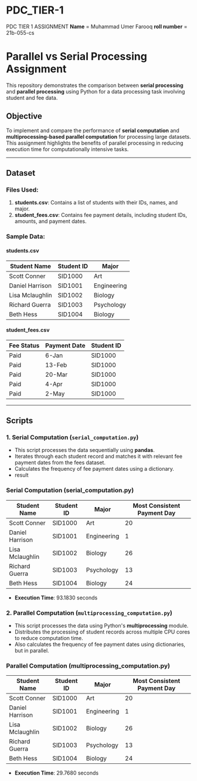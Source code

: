 # PDC_TIER-1
PDC TIER 1 ASSIGNMENT
**Name** = Muhammad Umer Farooq
**roll number** = 21b-055-cs
# Parallel vs Serial Processing Assignment

This repository demonstrates the comparison between **serial processing** and **parallel processing** using Python for a data processing task involving student and fee data.

## **Objective**
To implement and compare the performance of **serial computation** and **multiprocessing-based parallel computation** for processing large datasets. This assignment highlights the benefits of parallel processing in reducing execution time for computationally intensive tasks.

---

## **Dataset**
### Files Used:
1. **students.csv**: Contains a list of students with their IDs, names, and major.
2. **student_fees.csv**: Contains fee payment details, including student IDs, amounts, and payment dates.

### Sample Data:

#### **students.csv**
| Student Name    | Student ID | Major        |
|-----------------|------------|--------------|
| Scott Conner    | SID1000    | Art          |
| Daniel Harrison | SID1001    | Engineering  |
| Lisa Mclaughlin | SID1002    | Biology      |
| Richard Guerra  | SID1003    | Psychology   |
| Beth Hess       | SID1004    | Biology      |

#### **student_fees.csv**
| Fee Status | Payment Date | Student ID |
|------------|--------------|------------|
| Paid       | 6-Jan        | SID1000    |
| Paid       | 13-Feb       | SID1000    |
| Paid       | 20-Mar       | SID1000    |
| Paid       | 4-Apr        | SID1000    |
| Paid       | 2-May        | SID1000    |

---

## **Scripts**
### **1. Serial Computation (`serial_computation.py`)**
- This script processes the data sequentially using **pandas**.
- Iterates through each student record and matches it with relevant fee payment dates from the fees dataset.
- Calculates the frequency of fee payment dates using a dictionary.
- result
### **Serial Computation (serial_computation.py)**
| Student Name      | Student ID | Major        | Most Consistent Payment Day |
|-------------------|------------|--------------|-----------------------------|
| Scott Conner      | SID1000    | Art          | 20                          |
| Daniel Harrison   | SID1001    | Engineering  | 1                           |
| Lisa Mclaughlin   | SID1002    | Biology      | 26                          |
| Richard Guerra    | SID1003    | Psychology   | 13                          |
| Beth Hess         | SID1004    | Biology      | 24                          |

- **Execution Time**: 93.1830 seconds


### **2. Parallel Computation (`multiprocessing_computation.py`)**
- This script processes the data using Python's **multiprocessing** module.
- Distributes the processing of student records across multiple CPU cores to reduce computation time.
- Also calculates the frequency of fee payment dates using dictionaries, but in parallel.

### **Parallel Computation (multiprocessing_computation.py)**
| Student Name      | Student ID | Major        | Most Consistent Payment Day |
|-------------------|------------|--------------|-----------------------------|
| Scott Conner      | SID1000    | Art          | 20                          |
| Daniel Harrison   | SID1001    | Engineering  | 1                           |
| Lisa Mclaughlin   | SID1002    | Biology      | 26                          |
| Richard Guerra    | SID1003    | Psychology   | 13                          |
| Beth Hess         | SID1004    | Biology      | 24                          |

- **Execution Time**: 29.7680 seconds